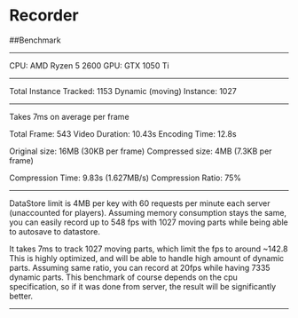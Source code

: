 # Recorder

##Benchmark

---------------------------------------
CPU: AMD Ryzen 5 2600
GPU: GTX 1050 Ti

---------------------------------------

Total Instance Tracked: 1153
Dynamic (moving) Instance: 1027

---------------------------------------
Takes 7ms on average per frame

Total Frame: 543
Video Duration: 10.43s
Encoding Time: 12.8s

Original size: 16MB (30KB per frame)
Compressed size: 4MB (7.3KB per frame)

Compression Time: 9.83s (1.627MB/s)
Compression Ratio: 75%

-------------------------------------------------------------------------------------------------------------------------------------------

DataStore limit is 4MB per key with 60 requests per minute each server (unaccounted for players).
Assuming memory consumption stays the same, you can easily record up to 548 fps with 1027 moving parts
while being able to autosave to datastore.

It takes 7ms to track 1027 moving parts, which limit the fps to around ~142.8
This is highly optimized, and will be able to handle high amount of dynamic parts.
Assuming same ratio, you can record at 20fps while having 7335 dynamic parts.
This benchmark of course depends on the cpu specification, so if it was done from server,
the result will be significantly better.

-------------------------------------------------------------------------------------------------------------------------------------------
